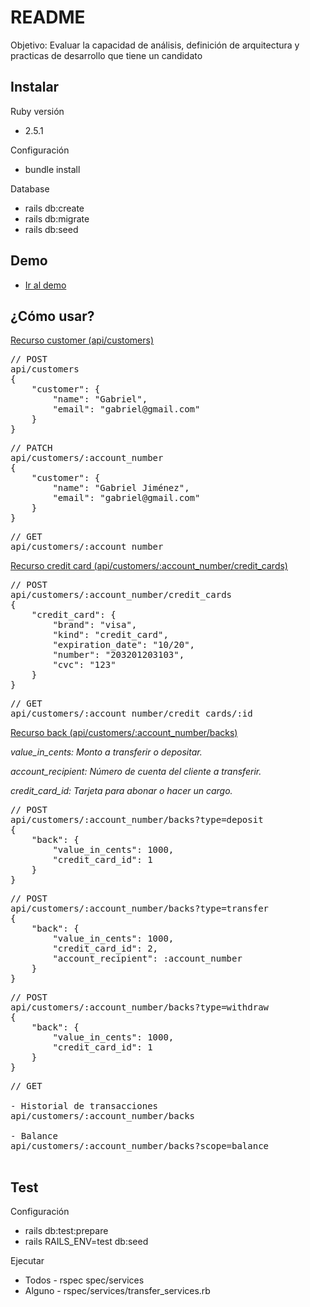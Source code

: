 # README

Objetivo:
Evaluar la capacidad de análisis, definición de arquitectura y practicas de desarrollo que tiene un candidato

<h2>Instalar</h2>

<p>Ruby versión</p>
<ul>
    <li>2.5.1</li>
</ul>

<p>Configuración</p>
<ul>
    <li>bundle install</li>
</ul>

<p>Database</p>
<ul>
    <li>rails db:create</li>
    <li>rails db:migrate</li>
    <li>rails db:seed</li>
</ul>

<h2>Demo</h2>
<ul>
    <li><a href="https://ewalletconekta.herokuapp.com/" target="_blank">Ir al demo</a></li>
</ul>

<h2>¿Cómo usar?</h2>

<p><a href="https://ewalletconekta.herokuapp.com/api/customers">Recurso customer (api/customers)</a></p>

<pre>
// POST
api/customers
{
	"customer": {
		"name": "Gabriel",
		"email": "gabriel@gmail.com"
	}
}
</pre>
<pre>
// PATCH
api/customers/:account_number
{
	"customer": {
		"name": "Gabriel Jiménez",
		"email": "gabriel@gmail.com"
	}
}
</pre>
<pre>
// GET 
api/customers/:account_number
</pre>

<p><a href="https://ewalletconekta.herokuapp.com/api/customers/:account_number/credit_cards">Recurso credit card (api/customers/:account_number/credit_cards)</a></p>

<pre>
// POST
api/customers/:account_number/credit_cards
{
	"credit_card": {
		"brand": "visa",
		"kind": "credit_card",
		"expiration_date": "10/20",
		"number": "203201203103",
		"cvc": "123"
	}
}
</pre>

<pre>
// GET
api/customers/:account_number/credit_cards/:id
</pre>

<p><a href="https://ewalletconekta.herokuapp.com/api/customers/:account_number/backs">Recurso back (api/customers/:account_number/backs)</a></p>
<p><em>value_in_cents: Monto a transferir o depositar.</em></p>
<p><em>account_recipient: Número de cuenta del cliente a transferir.</em></p>
<p><em>credit_card_id: Tarjeta para abonar o hacer un cargo.</em></p>
<pre>
// POST
api/customers/:account_number/backs?type=deposit
{
	"back": {
		"value_in_cents": 1000,
		"credit_card_id": 1
	}
}
</pre>

<pre>
// POST
api/customers/:account_number/backs?type=transfer
{
	"back": {
		"value_in_cents": 1000,
		"credit_card_id": 2,
		"account_recipient": :account_number
	}
}
</pre>

<pre>
// POST
api/customers/:account_number/backs?type=withdraw
{
	"back": {
		"value_in_cents": 1000,
		"credit_card_id": 1
	}
}
</pre>

<pre>
// GET 

- Historial de transacciones
api/customers/:account_number/backs

- Balance
api/customers/:account_number/backs?scope=balance

</pre>

<h2>Test</h2>
<p>Configuración</p>
<ul>
    <li>rails db:test:prepare</li>
    <li>rails RAILS_ENV=test db:seed</li>
</ul>

<p>Ejecutar</p>
<ul>
    <li>Todos - rspec spec/services</li>
    <li>Alguno - rspec/services/transfer_services.rb</li>
</ul>